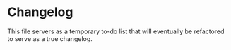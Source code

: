 # Changelog

This file servers as a temporary to-do list that will eventually be refactored to serve as a true changelog.
